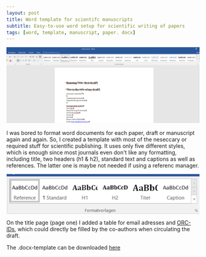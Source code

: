 ```yaml
---
layout: post
title: Word template for scientifc manuscripts
subtitle: Easy-to-use word setup for scientific writing of papers
tags: [word, template, manuscript, paper. docx]
---
```



![Word overview](/assets/img/word_template.png)

I was bored to format word documents for each paper, draft or manuscript again and again. So, I created a template with most of the neseccary or required stuff for scientific publishing.
It uses only five different styles, which is enough since most journals even don't like any formatting, including title, two headers (h1 & h2), standard text and captions as well as references. The latter one is maybe not needed if using a referenc manager.

<img src="/assets/img/styles.png" alt="Used styles." align="center"/>


On the title page (page one) I added a table for email adresses and [ORC-IDs](https://orcid.org/), which could directly be filled by the co-authors when circulating the draft.


The .docx-template can be downloaded [here](/assets/img/word_template_papers.docx)

